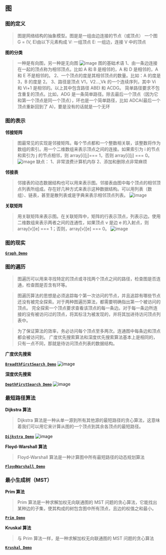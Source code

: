 ## 图

### 图的定义

> 图是网络结构的抽象模型。图是是一组由边连接的节点（或顶点）
> 一个图 G = (V, E)由以下元素构成
> V: 一组顶点
> E: 一组边，连接 V 中的顶点

**图的分类**

> 一种是有向图，另一种是无向图
> ![image](./assets/1.png)
> 图的基础术语
> 1、由一条边连接在一起的顶点称为相邻顶点。比如 A 和 B 是相邻的，A 和 D 是相邻的，A 和 E 不是相邻的。
> 2、一个顶点的度是其相邻顶点的数量。比如：A 的度是 3，B 的度是 2。
> 3、路径是顶点 V1，V2...,Vk 的一个连续序列，其中 Vi 和 Vi+1 是相邻的。以上其中包含路径 ABEI 和 ACDG。
> 简单路径要求不包含重复的顶点。比如，ADG 是一条简单路径。除去最后一个顶点（因为它和第一个顶点是同一个顶点），环也是一个简单路径，比如 ADCA(最后一个顶点重新回到了 A)，要是没有的话就是一个无环

### 图的表示

**邻接矩阵**

> 图最常见的实现是邻接矩阵。每个节点都和一个整数相关联，该整数将作为数组的索引。用一个二维数组来表示顶点之间的连接。如果索引为 i 的节点和索引为 j 的节点相邻，则 array[i][j]=== 1，否则 array[i][j] === 0。
> ![image](./assets/2.png)
> 缺点：
> 1、非常浪费计算机内存
> 2、添加和删除点非常麻烦

**邻接表**

> 邻接表的动态数据结构也可以用来表示图。邻接表由图中每个顶点的相邻顶
> 点列表所组成。存在好几种方式来表示这种数据结构。可以用列表（数组）、链表，甚至是散列表或是字典来表示相邻顶点列表。
> ![image](./assets/3.png)

**关联矩阵**

> 用关联矩阵来表示图。在关联矩阵中，矩阵的行表示顶点，列表示边。使用二维数组来表示两者之间的连通性，如果顶点 v 是边 e 的入射点，则 array[v][e] === 1；否则，array[v][e] === 0。
> ![image](./assets/4.png)

### 图的现实

**[`Graph Demo`](./graph.js)**

### 图的遍历

> 图遍历可以用来寻找特定的顶点或寻找两个顶点之间的路径，检查图是否连通，检查图是否含有环等。

> 图遍历算法的思想是必须追踪每个第一次访问的节点，并且追踪有哪些节点还没有被完全探索。对于两种图遍历算法，都需要明确指出第一个被访问的顶点。
> 完全探索一个顶点要求查看该顶点的每一条边。对于每一条边所连接的没有被访问过的顶点，将其标注为被发现的，并将其加进待访问顶点列表中。

> 为了保证算法的效率，务必访问每个顶点至多两次。连通图中每条边和顶点都会被访问到。
> 广度优先搜索算法和深度优先搜索算法基本上是相同的，只有一点不同，那就是待访问顶点列表的数据结构。

**广度优先搜索**

**[`BreadthFirstSearch Demo`](./breadth-first-search.js)**
![image](./assets/5.png)

**深度优先搜索**

**[`DepthFirstSearch Demo`](./depth-first-search.js)**
![image](./assets/6.png)

### 最短路径算法

**Dijkstra 算法**

> Dijkstra 算法是一种从单一源到所有其他源的最短路径的贪心算法，这意味着我们可以用它来计算从图的一个顶点到其余各顶点的最短路径。

**[`Dijkstra Demo`](./dijkstra.js)**
![image](./assets/7.png)

**Floyd-Warshall 算法**

> Floyd-Warshall 算法是一种计算图中所有最短路径的动态规划算法

**[`FloydWarshall Demo`](./floyd-warshall.js)**

### 最小生成树（MST）

**Prim 算法**

> Prim 算法是一种求解加权无向联通图的 MST 问题的贪心算法，它能找出某种边的子集，使其构成的树包含图中所有顶点，且边的权值之和最小。

**[`Prim Demo`](./prim.js)**

**Kruskal 算法**

> 与 Prim 算法一样，是一种求解加权无向联通图的 MST 问题的贪心算法

**[`Kruskal Demo`](./kruskal.js)**
